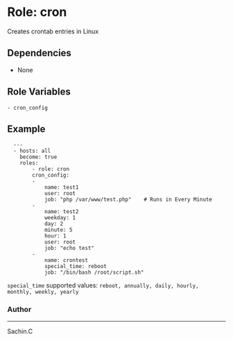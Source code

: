 # Role: cron

Creates crontab entries in Linux

## Dependencies

- None

## Role Variables
    
    - cron_config

## Example
```
  --- 
  - hosts: all
    become: true
    roles:
        - role: cron
        cron_config:
        -
            name: test1
            user: root
            job: "php /var/www/test.php"    # Runs in Every Minute
        -
            name: test2
            weekday: 1
            day: 2
            minute: 5
            hour: 1
            user: root
            job: "echo test"        
        -
            name: crontest
            special_time: reboot
            job: "/bin/bash /root/script.sh"
```

`special_time` supported values: `reboot, annually, daily, hourly, monthly, weekly, yearly`

### Author
------

Sachin.C